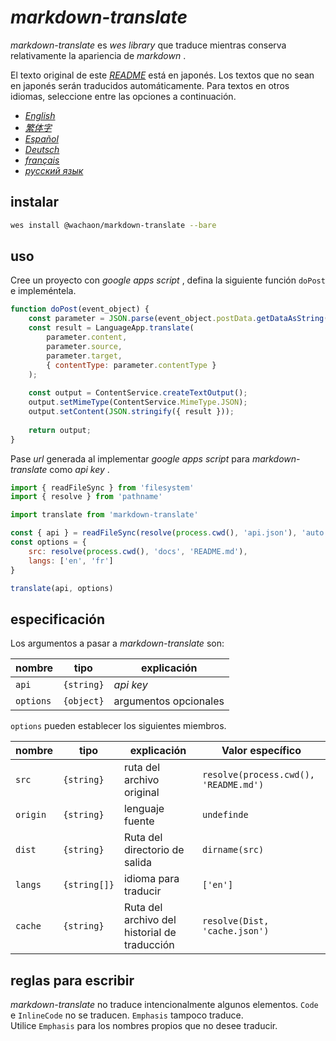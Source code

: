 # *markdown-translate*

*markdown-translate* es *wes library* que traduce mientras conserva relativamente la apariencia de *markdown* .

El texto original de este [*README*](/README.md) está en japonés. Los textos que no sean en japonés serán traducidos automáticamente. Para textos en otros idiomas, seleccione entre las opciones a continuación.

+  [*English*](/docs/README.en.md) <!-- 英語 -->
+  [*繁体字*](/docs/README.zh-TW.md) <!-- 中国語 (繁体字) -->
+  [*Español*](/docs/README.es.md) <!-- スペイン語 -->
+  [*Deutsch*](/docs/README.de.md) <!-- ドイツ語 -->
+  [*français*](/docs/README.fr.md) <!-- フランス語 -->
+  [*русский язык*](/docs/README.ru.md) <!-- ロシア語 -->

## instalar

```sh
wes install @wachaon/markdown-translate --bare
```

## uso

Cree un proyecto con *google apps script* , defina la siguiente función `doPost` e impleméntela.

```javascript
function doPost(event_object) {
    const parameter = JSON.parse(event_object.postData.getDataAsString());
    const result = LanguageApp.translate(
        parameter.content,
        parameter.source,
        parameter.target,
        { contentType: parameter.contentType }
    );
 
    const output = ContentService.createTextOutput();
    output.setMimeType(ContentService.MimeType.JSON);
    output.setContent(JSON.stringify({ result }));
 
    return output;
}
```

Pase *url* generada al implementar *google apps script* para *markdown-translate* como *api key* .

```javascript
import { readFileSync } from 'filesystem'
import { resolve } from 'pathname'

import translate from 'markdown-translate'

const { api } = readFileSync(resolve(process.cwd(), 'api.json'), 'auto')
const options = {
    src: resolve(process.cwd(), 'docs', 'README.md'),
    langs: ['en', 'fr']
}

translate(api, options)
```

## especificación

Los argumentos a pasar a *markdown-translate* son:

| nombre    | tipo       | explicación           |
| --------- | ---------- | --------------------- |
| `api`     | `{string}` | *api key*             |
| `options` | `{object}` | argumentos opcionales |

`options` pueden establecer los siguientes miembros.

| nombre   | tipo         | explicación                                  | Valor específico                      |
| -------- | ------------ | -------------------------------------------- | ------------------------------------- |
| `src`    | `{string}`   | ruta del archivo original                    | `resolve(process.cwd(), 'README.md')` |
| `origin` | `{string}`   | lenguaje fuente                              | `undefinde`                           |
| `dist`   | `{string}`   | Ruta del directorio de salida                | `dirname(src)`                        |
| `langs`  | `{string[]}` | idioma para traducir                         | `['en']`                              |
| `cache`  | `{string}`   | Ruta del archivo del historial de traducción | `resolve(Dist, 'cache.json')`         |

## reglas para escribir

*markdown-translate* no traduce intencionalmente algunos elementos. `Code` e `InlineCode` no se traducen. `Emphasis` tampoco traduce.\
Utilice `Emphasis` para los nombres propios que no desee traducir.
